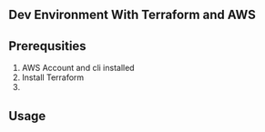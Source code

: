 ## Dev Environment With Terraform and AWS

## Prerequsities 

1. AWS Account and cli installed
2. Install Terraform
3. 

## Usage
